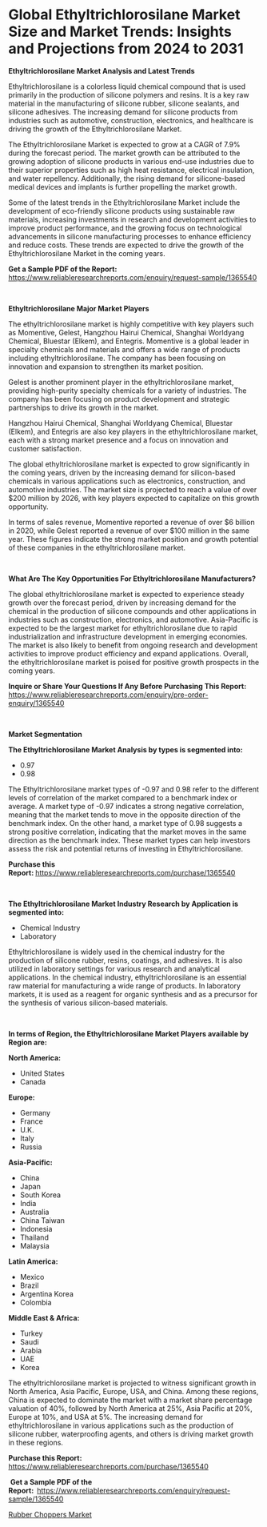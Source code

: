 <p><h1>Global Ethyltrichlorosilane Market Size and Market Trends: Insights and Projections from 2024 to 2031</h1></p><p><strong>Ethyltrichlorosilane Market Analysis and Latest Trends</strong></p>
<p><p>Ethyltrichlorosilane is a colorless liquid chemical compound that is used primarily in the production of silicone polymers and resins. It is a key raw material in the manufacturing of silicone rubber, silicone sealants, and silicone adhesives. The increasing demand for silicone products from industries such as automotive, construction, electronics, and healthcare is driving the growth of the Ethyltrichlorosilane Market.</p><p>The Ethyltrichlorosilane Market is expected to grow at a CAGR of 7.9% during the forecast period. The market growth can be attributed to the growing adoption of silicone products in various end-use industries due to their superior properties such as high heat resistance, electrical insulation, and water repellency. Additionally, the rising demand for silicone-based medical devices and implants is further propelling the market growth.</p><p>Some of the latest trends in the Ethyltrichlorosilane Market include the development of eco-friendly silicone products using sustainable raw materials, increasing investments in research and development activities to improve product performance, and the growing focus on technological advancements in silicone manufacturing processes to enhance efficiency and reduce costs. These trends are expected to drive the growth of the Ethyltrichlorosilane Market in the coming years.</p></p>
<p><strong>Get a Sample PDF of the Report:&nbsp;</strong> <a href="https://www.reliableresearchreports.com/enquiry/request-sample/1365540">https://www.reliableresearchreports.com/enquiry/request-sample/1365540</a></p>
<p>&nbsp;</p>
<p><strong>Ethyltrichlorosilane Major Market Players</strong></p>
<p><p>The ethyltrichlorosilane market is highly competitive with key players such as Momentive, Gelest, Hangzhou Hairui Chemical, Shanghai Worldyang Chemical, Bluestar (Elkem), and Entegris. Momentive is a global leader in specialty chemicals and materials and offers a wide range of products including ethyltrichlorosilane. The company has been focusing on innovation and expansion to strengthen its market position.</p><p>Gelest is another prominent player in the ethyltrichlorosilane market, providing high-purity specialty chemicals for a variety of industries. The company has been focusing on product development and strategic partnerships to drive its growth in the market.</p><p>Hangzhou Hairui Chemical, Shanghai Worldyang Chemical, Bluestar (Elkem), and Entegris are also key players in the ethyltrichlorosilane market, each with a strong market presence and a focus on innovation and customer satisfaction.</p><p>The global ethyltrichlorosilane market is expected to grow significantly in the coming years, driven by the increasing demand for silicon-based chemicals in various applications such as electronics, construction, and automotive industries. The market size is projected to reach a value of over $200 million by 2026, with key players expected to capitalize on this growth opportunity.</p><p>In terms of sales revenue, Momentive reported a revenue of over $6 billion in 2020, while Gelest reported a revenue of over $100 million in the same year. These figures indicate the strong market position and growth potential of these companies in the ethyltrichlorosilane market.</p></p>
<p>&nbsp;</p>
<p><strong>What Are The Key Opportunities For Ethyltrichlorosilane Manufacturers?</strong></p>
<p><p>The global ethyltrichlorosilane market is expected to experience steady growth over the forecast period, driven by increasing demand for the chemical in the production of silicone compounds and other applications in industries such as construction, electronics, and automotive. Asia-Pacific is expected to be the largest market for ethyltrichlorosilane due to rapid industrialization and infrastructure development in emerging economies. The market is also likely to benefit from ongoing research and development activities to improve product efficiency and expand applications. Overall, the ethyltrichlorosilane market is poised for positive growth prospects in the coming years.</p></p>
<p><strong>Inquire or Share Your Questions If Any Before Purchasing This Report:</strong> <a href="https://www.reliableresearchreports.com/enquiry/pre-order-enquiry/1365540">https://www.reliableresearchreports.com/enquiry/pre-order-enquiry/1365540</a></p>
<p>&nbsp;</p>
<p><strong>Market Segmentation</strong></p>
<p><strong>The Ethyltrichlorosilane Market Analysis by types is segmented into:</strong></p>
<p><ul><li>0.97</li><li>0.98</li></ul></p>
<p><p>The Ethyltrichlorosilane market types of -0.97 and 0.98 refer to the different levels of correlation of the market compared to a benchmark index or average. A market type of -0.97 indicates a strong negative correlation, meaning that the market tends to move in the opposite direction of the benchmark index. On the other hand, a market type of 0.98 suggests a strong positive correlation, indicating that the market moves in the same direction as the benchmark index. These market types can help investors assess the risk and potential returns of investing in Ethyltrichlorosilane.</p></p>
<p><strong>Purchase this Report:&nbsp;</strong><a href="https://www.reliableresearchreports.com/purchase/1365540">https://www.reliableresearchreports.com/purchase/1365540</a></p>
<p>&nbsp;</p>
<p><strong>The Ethyltrichlorosilane Market Industry Research by Application is segmented into:</strong></p>
<p><ul><li>Chemical Industry</li><li>Laboratory</li></ul></p>
<p><p>Ethyltrichlorosilane is widely used in the chemical industry for the production of silicone rubber, resins, coatings, and adhesives. It is also utilized in laboratory settings for various research and analytical applications. In the chemical industry, ethyltrichlorosilane is an essential raw material for manufacturing a wide range of products. In laboratory markets, it is used as a reagent for organic synthesis and as a precursor for the synthesis of various silicon-based materials.</p></p>
<p>&nbsp;</p>
<p><strong>In terms of Region, the Ethyltrichlorosilane Market Players available by Region are:</strong></p>
<p>
    <p> <strong> North America: </strong>
        <ul>
            <li>United States</li>
            <li>Canada</li>
        </ul>
        </p> 
    <p> <strong> Europe: </strong>
        <ul>
            <li>Germany</li>
            <li>France</li>
            <li>U.K.</li>
            <li>Italy</li>
            <li>Russia</li>
        </ul>
        </p> 
    <p> <strong> Asia-Pacific: </strong>
        <ul>
            <li>China</li>
            <li>Japan</li>
            <li>South Korea</li>
            <li>India</li>
            <li>Australia</li>
            <li>China Taiwan</li>
            <li>Indonesia</li>
            <li>Thailand</li>
            <li>Malaysia</li>
        </ul>
        </p> 
    <p> <strong> Latin America: </strong>
        <ul>
            <li>Mexico</li>
            <li>Brazil</li>
            <li>Argentina Korea</li>
            <li>Colombia</li>
        </ul>
        </p> 
    <p> <strong> Middle East & Africa: </strong>
        <ul>
            <li>Turkey</li>
            <li>Saudi</li>
            <li>Arabia</li>
            <li>UAE</li>
            <li>Korea</li>
        </ul>
    </p>
    </p>
<p><p>The ethyltrichlorosilane market is projected to witness significant growth in North America, Asia Pacific, Europe, USA, and China. Among these regions, China is expected to dominate the market with a market share percentage valuation of 40%, followed by North America at 25%, Asia Pacific at 20%, Europe at 10%, and USA at 5%. The increasing demand for ethyltrichlorosilane in various applications such as the production of silicone rubber, waterproofing agents, and others is driving market growth in these regions.</p></p>
<p><strong>Purchase this Report: </strong><a href="https://www.reliableresearchreports.com/purchase/1365540">https://www.reliableresearchreports.com/purchase/1365540</a></p>
<p>&nbsp;<strong>Get a Sample PDF of the Report:&nbsp;&nbsp;</strong><a href="https://www.reliableresearchreports.com/enquiry/request-sample/1365540">https://www.reliableresearchreports.com/enquiry/request-sample/1365540</a></p>
<p><strong></strong></p>
<p><p><a href="https://github.com/sougarounis/Market-Research-Report-List-1/blob/main/rubber-choppers-market.md">Rubber Choppers Market</a></p></p>